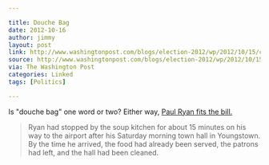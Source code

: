 ```yaml
---

title: Douche Bag
date: 2012-10-16
author: jimmy
layout: post
link: http://www.washingtonpost.com/blogs/election-2012/wp/2012/10/15/charity-president-unhappy-about-paul-ryan-soup-kitchen-photo-op/
source: http://www.washingtonpost.com/blogs/election-2012/wp/2012/10/15/charity-president-unhappy-about-paul-ryan-soup-kitchen-photo-op/
via: The Washington Post
categories: Linked
tags: [Politics]

---
```


  
Is "douche bag" one word or two?  Either way, <a href="http://www.washingtonpost.com/blogs/election-2012/wp/2012/10/15/charity-president-unhappy-about-paul-ryan-soup-kitchen-photo-op/">Paul Ryan fits the bill.</a>

 >Ryan had stopped by the soup kitchen for about 15 minutes on his way to the airport after his Saturday morning town hall in Youngstown. By the time he arrived, the food had already been served, the patrons had left, and the hall had been cleaned.
  
  
     
  
  
  
     
  
